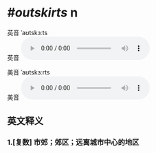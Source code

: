 # ***\#outskirts*** n
英音 ˈaʊtskɜːts  
英音
<audio src="./media/outskirts1_AAC.aac" controls="controls"></audio>

美音 ˈaʊtskɜːrts  
美音
<audio src="./media/outskirts2_AAC.aac" controls="controls"></audio>



  

英文释义
---
### 1.**[复数] 市郊；郊区；远离城市中心的地区**  


